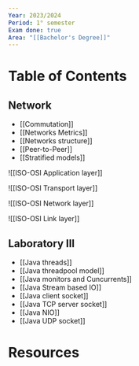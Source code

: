 ```yaml
---
Year: 2023/2024
Period: 1° semester
Exam done: true
Area: "[[Bachelor's Degree]]"
---
```

# Table of Contents

## Network

- [[Commutation]]
- [[Networks Metrics]]
- [[Networks structure]]
- [[Peer-to-Peer]]
- [[Stratified models]]

![[ISO-OSI Application layer]]

![[ISO-OSI Transport layer]]

![[ISO-OSI Network layer]]

![[ISO-OSI Link layer]]

## Laboratory III

- [[Java threads]]
- [[Java threadpool model]]
- [[Java monitors and Cuncurrents]]
- [[Java Stream based IO]]
- [[Java client socket]]
- [[Java TCP server socket]]
- [[Java NIO]]
- [[Java UDP socket]]
# Resources